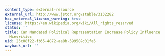 ```yaml
---
content_type: external-resource
external_url: http://www.jstor.org/stable/3132282
has_external_license_warning: true
license: https://en.wikipedia.org/wiki/All_rights_reserved
status: ''
title: Can Mandated Political Representation Increase Policy Influence for Disadvantaged
  Minorities
uid: 25c08f22-fb35-4872-aa8b-599587c01fa5
wayback_url: ''
---
```

